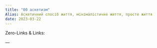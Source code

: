 ```yaml
---
title: "00 аскетизм"
Alias: Аскетичний спосіб життя, мінімалістичне життя, просте життя
date: 2023-03-22  
---
```

Zero-Links & Links:  


—  
